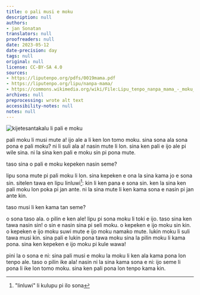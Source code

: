 ```yaml
---
title: o pali musi e moku
description: null
authors:
- jan Sonatan
translators: null
proofreaders: null
date: 2023-05-12
date-precision: day
tags: null
original: null
license: CC-BY-SA 4.0
sources:
- https://liputenpo.org/pdfs/0019mama.pdf
- https://liputenpo.org/lipu/nanpa-mama/
- https://commons.wikimedia.org/wiki/File:Lipu_tenpo_nanpa_mama_-_moku_seli.png
archives: null
preprocessing: wrote alt text
accessibility-notes: null
notes: null
---
```


![kijetesantakalu li pali e moku](https://upload.wikimedia.org/wikipedia/commons/b/b6/Lipu_tenpo_nanpa_mama_-_moku_seli.png)

pali moku li musi mute a! ijo ale a li ken lon tomo moku. sina sona ala sona pona e pali moku? ni li suli ala a! nasin mute li lon. sina ken pali e ijo ale pi wile sina. ni la sina ken pali e moku sin pi pona mute.

taso sina o pali e moku kepeken nasin seme?

lipu sona mute pi pali moku li lon. sina kepeken e ona la sina kama jo e sona sin. sitelen tawa en lipu linluwi[^1]: kin li ken pana e sona sin. ken la sina ken pali moku lon poka pi jan ante. ni la sina mute li ken kama sona e nasin pi jan ante kin.

taso musi li ken kama tan seme?

o sona taso ala. o pilin e ken ale! lipu pi sona moku li toki e ijo. taso sina ken tawa nasin sin! o sin e nasin sina pi seli moku. o kepeken e ijo moku sin kin. o kepeken e ijo moku suwi mute e ijo moku namako mute. lukin moku li suli tawa musi kin. sina pali e lukin pona tawa moku sina la pilin moku li kama pona. sina ken kepeken e ijo moku pi kule wawa!

pini la o sona e ni: sina pali musi e moku la moku li ken ala kama pona lon tenpo ale. taso o pilin ike ala! nasin ni la sina kama sona e ni: ijo seme li pona li ike lon tomo moku. sina ken pali pona lon tenpo kama kin.

[^1]: "linluwi" li kulupu pi ilo sona